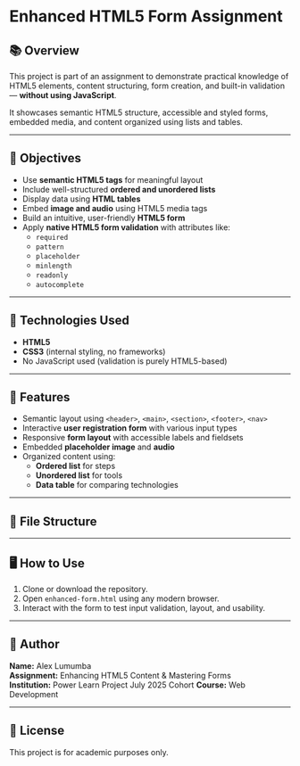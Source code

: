 # Enhanced HTML5 Form Assignment

## 📚 Overview

This project is part of an assignment to demonstrate practical knowledge of HTML5 elements, content structuring, form creation, and built-in validation — **without using JavaScript**.

It showcases semantic HTML5 structure, accessible and styled forms, embedded media, and content organized using lists and tables.

---

## 🎯 Objectives

- Use **semantic HTML5 tags** for meaningful layout
- Include well-structured **ordered and unordered lists**
- Display data using **HTML tables**
- Embed **image and audio** using HTML5 media tags
- Build an intuitive, user-friendly **HTML5 form**
- Apply **native HTML5 form validation** with attributes like:
  - `required`
  - `pattern`
  - `placeholder`
  - `minlength`
  - `readonly`
  - `autocomplete`

---

## 🧰 Technologies Used

- **HTML5**
- **CSS3** (internal styling, no frameworks)
- No JavaScript used (validation is purely HTML5-based)

---

## 🧾 Features

- Semantic layout using `<header>`, `<main>`, `<section>`, `<footer>`, `<nav>`
- Interactive **user registration form** with various input types
- Responsive **form layout** with accessible labels and fieldsets
- Embedded **placeholder image** and **audio**
- Organized content using:
  - **Ordered list** for steps
  - **Unordered list** for tools
  - **Data table** for comparing technologies

---

## 📂 File Structure


---

## 🖥️ How to Use

1. Clone or download the repository.
2. Open `enhanced-form.html` using any modern browser.
3. Interact with the form to test input validation, layout, and usability.

---

## 🔖 Author

**Name:** Alex Lumumba  
**Assignment:** Enhancing HTML5 Content & Mastering Forms  
**Institution:** Power Learn Project July 2025 Cohort
**Course:**  Web Development

---

## 📝 License

This project is for academic purposes only.
